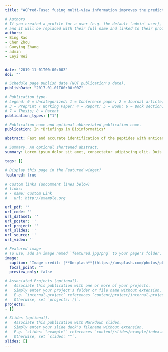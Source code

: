 ```yaml
---
title: "ACPred-Fuse: fusing multi-view information improves the prediction of anticancer peptides"

# Authors
# If you created a profile for a user (e.g. the default `admin` user), write the username (folder name) here 
# and it will be replaced with their full name and linked to their profile.
authors:
- Bing Rao
- Chen Zhou
- Guoying Zhang
- admin
- Leyi Wei


date: "2019-11-01T00:00:00Z"
doi: ""

# Schedule page publish date (NOT publication's date).
publishDate: "2017-01-01T00:00:00Z"

# Publication type.
# Legend: 0 = Uncategorized; 1 = Conference paper; 2 = Journal article;
# 3 = Preprint / Working Paper; 4 = Report; 5 = Book; 6 = Book section;
# 7 = Thesis; 8 = Patent
publication_types: ["1"]

# Publication name and optional abbreviated publication name.
publication: In *Briefings in Bioinformatics*

abstract: Fast and accurate identification of the peptides with anticancer activity potential from large-scale proteins is currently a challenging task. In this study, we propose a new machine learning predictor, namely, ACPred-Fuse, that can automatically and accurately predict protein sequences with or without anticancer activity in peptide form. Specifically, we establish a feature representation learning model that can explore class and probabilistic information embedded in anticancer peptides (ACPs) by integrating a total of 29 different sequence-based feature descriptors. In order to make full use of various multiview information, we further fused the class and probabilistic features with handcrafted sequential features and then optimized the representation ability of the multiview features, which are ultimately used as input for training our prediction model. By comparing the multiview features and existing feature descriptors, we demonstrate that the fused multiview features have more discriminative ability to capture the characteristics of ACPs. In addition, the information from different views is complementary for the performance improvement. Finally, our benchmarking comparison results showed that the proposed ACPred-Fuse is more precise and promising in the identification of ACPs than existing predictors. To facilitate the use of the proposed predictor, we built a web server, which is now freely available via http://server.malab.cn/ACPred-Fuse.

# Summary. An optional shortened abstract.
summary: Lorem ipsum dolor sit amet, consectetur adipiscing elit. Duis posuere tellus ac convallis placerat. Proin tincidunt magna sed ex sollicitudin condimentum.

tags: []

# Display this page in the Featured widget?
featured: true

# Custom links (uncomment lines below)
# links:
# - name: Custom Link
#   url: http://example.org

url_pdf: ''
url_code: ''
url_dataset: ''
url_poster: ''
url_project: ''
url_slides: ''
url_source: ''
url_video: ''

# Featured image
# To use, add an image named `featured.jpg/png` to your page's folder. 
image:
  caption: 'Image credit: [**Unsplash**](https://unsplash.com/photos/pLCdAaMFLTE)'
  focal_point: ""
  preview_only: false

# Associated Projects (optional).
#   Associate this publication with one or more of your projects.
#   Simply enter your project's folder or file name without extension.
#   E.g. `internal-project` references `content/project/internal-project/index.md`.
#   Otherwise, set `projects: []`.
projects:
- []

# Slides (optional).
#   Associate this publication with Markdown slides.
#   Simply enter your slide deck's filename without extension.
#   E.g. `slides: "example"` references `content/slides/example/index.md`.
#   Otherwise, set `slides: ""`.
slides: []
---
```


